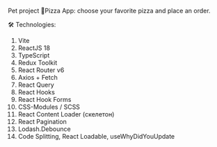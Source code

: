 Pet project 🍕Pizza App: choose your favorite pizza and place an order.

🛠 Technologies:
1. Vite
2. ReactJS 18
3. TypeScript
4. Redux Toolkit 
5. React Router v6 
6. Axios + Fetch
7. React Query
8. React Hooks
9. React Hook Forms
10. CSS-Modules / SCSS 
11. React Content Loader (скелетон)
12. React Pagination 
13. Lodash.Debounce
14. Code Splitting, React Loadable, useWhyDidYouUpdate

